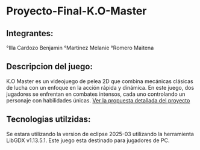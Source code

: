 # Proyecto-Final-K.O-Master

## Integrantes:
°Illa Cardozo Benjamin
°Martinez Melanie
°Romero Maitena

## Descripcion del juego:
K.O Master es un videojuego de pelea 2D que combina mecánicas clásicas de lucha con un enfoque en la acción rápida y dinámica.
En este juego, dos jugadores se enfrentan en combates intensos, cada uno controlando un personaje con habilidades únicas.
[Ver la propuesta detallada del proyecto](https://github.com/melanieaylen/Proyecto-Final-Street-fighter/wiki/Propuesta-del-Proyecto-%E2%80%90-K.O-Master)

## Tecnologias utilzidas:
Se estara utilizando la version de eclipse 2025-03 utilizando la herramienta LibGDX v1.13.5.1.
Este juego esta destinado para jugadores de PC.

